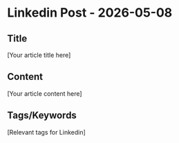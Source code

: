 # Linkedin Post - 2026-05-08

## Title
[Your article title here]

## Content
[Your article content here]

## Tags/Keywords
[Relevant tags for Linkedin]
